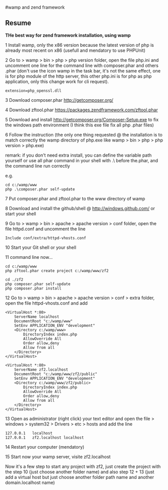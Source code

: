 #wamp and zend framework

Resume
------

**THe best way for zend framework installation, using wamp**

1 Install wamp, only the x86 version because the latest version of php is already most recent on x86 (usefull and mendatory to use PHPUnit)

2 Go to > wamp > bin > php > php version folder, open the file php.ini and uncomment one line for the command line with composer.phar and others .phar (don't use the icon wamp in the task bar, it's not the same effect, one is for php module of the http server, this other php.ini is for php as php application, only this change work for cli request).

```
extension=php_openssl.dll
```
3 Download composer.phar http://getcomposer.org/

4 Download zftool.phar https://packages.zendframework.com/zftool.phar

5 Download and install http://getcomposer.org/Composer-Setup.exe to fix the windows path environment (I think this exe file fix all php .phar files)

6 Follow the instruction (the only one thing requested @ the installation is to match correctly the wamp directory of php.exe like wamp > bin > php > php version > php.exe)

remark: if you don't need extra install, you can define the variable path yourself or use all phar command in your shell with .\ before the.phar, and the command line run correctly

e.g.

```
cd c:/wamp/www
php .\composer.phar self-update

```

7 Put composer.phar and zftool.phar to the www directory of wamp

8 Download and install the github/shell @ http://windows.github.com/ or start your shell

9 Go to > wamp > bin > apache > apache version > conf folder, open the file httpd.conf and uncomment the line

```
Include conf/extra/httpd-vhosts.conf

```

10 Start your Git shell or your shell

11 command line now...

```
cd c:/wamp/www
php zftool.phar create project c:/wamp/www/zf2

```

```
cd ./zf2
php composer.phar self-update
php composer.phar install

```

12 Go to > wamp > bin > apache > apache version > conf > extra folder, open the file httpd-vhosts.conf and add

```
<VirtualHost *:80>
    ServerName localhost
    DocumentRoot "c:/wamp/www"
    SetEnv APPLICATION_ENV "development"
    <Directory c:/wamp/www>
        DirectoryIndex index.php
        AllowOverride All
        Order allow,deny
        Allow from all
    </Directory>
</VirtualHost>

<VirtualHost *:80>
    ServerName zf2.localhost
    DocumentRoot "c:/wamp/www/zf2/public"
    SetEnv APPLICATION_ENV "development"
    <Directory c:/wamp/www/zf2/public>
        DirectoryIndex index.php
        AllowOverride All
        Order allow,deny
        Allow from all
    </Directory>
</VirtualHost>

```

13 Open as administrator (right click) your text editor and open the file > windows > system32 > Drivers > etc > hosts and add the line

```
127.0.0.1	localhost
127.0.0.1	zf2.localhost localhost

```

14 Restart your computer (mendatory)

15 Start now your wamp server, visite zf2.localhost


Now it's a few step to start any project with zf2, just create the project with the step 10 (just choose another folder name) and also step 12 + 13 (just add a virtual host but just choose another folder path name and another domain.localhost name)
